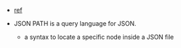 - [ref](https://jsonpathfinder.com/)

- JSON PATH is a query language for JSON.

  - a syntax to locate a specific node inside a JSON file
